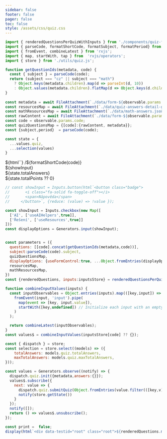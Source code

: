 ```yaml
---
sidebar: false
footer: false
pager: false
toc: false
style: /assets/css/quiz.css
---
```


```js
import { renderedQuestionsPerQuizWithInputs } from './components/quiz-form.js';
import { parseCode, formatShortCode, formatSubject, formatPeriod} from './utils/quiz-string-utils.js';
import { fromEvent, combineLatest } from 'rxjs';
import { map, startWith, tap } from  'rxjs/operators';
import { store } from './utils/quiz.js';

function getQuestionIds(metadata, code) {
  const { subject } = parseCode(code);
  return (subject === "cz" || subject === "math")
    ? Object.keys(metadata.children).map(d => parseInt(d, 10))
    : Object.values(metadata.children).flatMap(d => Object.keys(d.children ?? {})).map(d => d.split(".")[1]);
}
 
const metadata = await FileAttachment(`./data/form-${observable.params.code}.json`).json();
const resourcesMap = await FileAttachment(`./data/quiz-answers-detail-gpt-4o.json`).json();
const mathResourcesMap = await FileAttachment(`./data/math-answers.json`).json();
const rawContent = await FileAttachment(`./data/form-${observable.params.code}.md`).text();
const code = observable.params.code;
const quizQuestionsMap = {[code]:{rawContent, metadata}};
const {subject,period}  = parseCode(code);
```

```js
const state = {
  ...values.quiz,
  ...selection(values)
}
```
<style>
    #observablehq-center,
    #observablehq-main,
    .observablehq-center,
    .observablehq-main,
    .observablehq .observablehq--block {
      margin: 0px;
  }
</style>

<div class="h-stack h-stack--m h-stack--wrap h-stack-items--center sticky main-header">
  <div class="h-stack h-stack--m" style="flex:1;">
  ${html`<a href="./quiz-picker-${subject}-${period}"><i class="fa-solid fa-left-long"></i></a>`}
  <span>/</span>${formatShortCode(code)}</div>
  <div class="h-stack h-stack--m h-stack--end">
    ${showInput}
    <div class="badge">
      <i class="fa fa-hashtag"></i>
      <span>${state.totalAnswers}</span>
    </div>
    <div class="badge">
      <i class="fa fa-calculator"></i>
      <span>${state.totalPoints ?? 0}</span>
    </div>
  </div>
</div>


```js
// const showInput = Inputs.button(html`<button class="badge">
//       <i class="fa-solid fa-toggle-off"></i>
//       <span>Nápověda</span>
//     </button>`, {reduce: (value) => !value });

const showInput = Inputs.checkbox(new Map([
  ['AI', ['useAIHelpers',true]],
  ['Řešení', ['useResources',true]]
]))
const displayOptions = Generators.input(showInput);

```
```js

const parameters = ({
  questions: [[code].concat(getQuestionIds(metadata,code))],
  subject:parseCode(code).subject,
  quizQuestionsMap,
  displayOptions: {useFormControl:true, ...Object.fromEntries(displayOptions)},
  resourcesMap,
  mathResourcesMap,
})
const {renderedQuestions, inputs:inputsStore} = renderedQuestionsPerQuizWithInputs(parameters);

function combineInputValues(inputs) {  
  const inputObservables = Object.entries(inputs).map(([key,input]) => 
    fromEvent(input, 'input').pipe(
      map(event => [key, input.value]),
      startWith([key,undefined]) // Initialize each input with an empty string
    )
  );

  return combineLatest(inputObservables);
}
const values$ = combineInputValues(inputsStore[code] ?? {});

const { dispatch } = store;
const selection = store.select((models) => ({
    totalAnswers: models.quiz.totalAnswers,
    maxTotalAnswers: models.quiz.maxTotalAnswers,
}));

const values = Generators.observe((notify) => {
  dispatch.quiz.init({metadata,answers:{}});
  values$.subscribe({
    next: value => {
      dispatch.quiz.submitQuiz(Object.fromEntries(value.filter(([key,v]) => v != null)))
      notify(store.getState())
    }
  });
  notify([]);
  return () => values$.unsubscribe();
});

const print =  false;
display(html`<div data-testid="root" class="root">${renderedQuestions.map(d => print ? html.fragment`${d}`: html`<div class="v-stack v-stack--s">${d}</div>`)}</div>`);
```